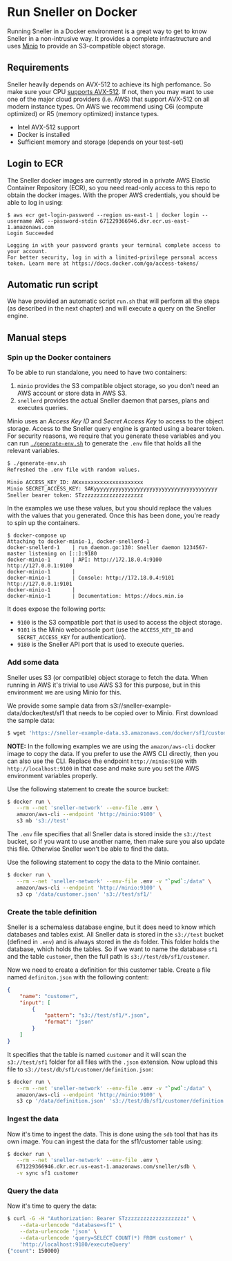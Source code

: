# Run Sneller on Docker
Running Sneller in a Docker environment is a great way to get to know Sneller in a non-intrusive way. It provides a complete infrastructure and uses [Minio](https://min.io/) to provide an S3-compatible object storage.

## Requirements
Sneller heavily depends on AVX-512 to achieve its high perfomance. So make sure your CPU [supports AVX-512](https://en.wikipedia.org/wiki/AVX-512#CPUs_with_AVX-512). If not, then you may want to use one of the major cloud providers (i.e. AWS) that support AVX-512 on all modern instance types. On AWS we recommend using C6i (compute optimized) or R5 (memory optimized) instance types.

 * Intel AVX-512 support
 * Docker is installed
 * Sufficient memory and storage (depends on your test-set)
 
## Login to ECR
The Sneller docker images are currently stored in a private AWS Elastic Container Repository (ECR), so you need read-only access to this repo to obtain the docker images. With the proper AWS credentials, you should be able to log in using:
```
$ aws ecr get-login-password --region us-east-1 | docker login --username AWS --password-stdin 671229366946.dkr.ecr.us-east-1.amazonaws.com
Login Succeeded

Logging in with your password grants your terminal complete access to your account. 
For better security, log in with a limited-privilege personal access token. Learn more at https://docs.docker.com/go/access-tokens/
```

## Automatic run script
We have provided an automatic script `run.sh` that will perform all the steps (as described in the next chapter) and will execute a query on the Sneller engine.

## Manual steps

### Spin up the Docker containers
To be able to run standalone, you need to have two containers:

 1. `minio` provides the S3 compatible object storage, so you don't need an AWS account or store data in AWS S3.
 1. `snellerd` provides the actual Sneller daemon that parses, plans and executes queries.

Minio uses an *Access Key ID* and *Secret Access Key* to access to the object storage. Access to the Sneller query engine is granted using a bearer token. For security reasons, we require that you generate these variables and you can run [`./generate-env.sh`](generate-env.sh) to generate the `.env` file that holds all the relevant variables.
```sh
$ ./generate-env.sh 
Refreshed the .env file with random values.

Minio ACCESS_KEY_ID: AKxxxxxxxxxxxxxxxxxxxxx
Minio SECRET_ACCESS_KEY: SAKyyyyyyyyyyyyyyyyyyyyyyyyyyyyyyyyyyyyyyyy
Sneller bearer token: STzzzzzzzzzzzzzzzzzzzz
```
In the examples we use these values, but you should replace the values with the values that you generated. Once this has been done, you're ready to spin up the containers.
```
$ docker-compose up
Attaching to docker-minio-1, docker-snellerd-1
docker-snellerd-1    | run_daemon.go:130: Sneller daemon 1234567-master listening on [::]:9180
docker-minio-1       | API: http://172.18.0.4:9100  http://127.0.0.1:9100 
docker-minio-1       | 
docker-minio-1       | Console: http://172.18.0.4:9101 http://127.0.0.1:9101 
docker-minio-1       | 
docker-minio-1       | Documentation: https://docs.min.io
```
It does expose the following ports:

 * `9100` is the S3 compatible port that is used to access the object storage.
 * `9101` is the Minio webconsole port (use the `ACCESS_KEY_ID` and `SECRET_ACCESS_KEY` for authentication).
 * `9180` is the Sneller API port that is used to execute queries.

### Add some data
Sneller uses S3 (or compatible) object storage to fetch the data. When running in AWS it's trivial to use AWS S3 for this purpose, but in this environment we are using Minio for this.

We provide some sample data from s3://sneller-example-data/docker/test/sf1 that needs to be copied over to Minio. First download the sample data:
```sh
$ wget 'https://sneller-example-data.s3.amazonaws.com/docker/sf1/customer.json'
```
**NOTE:** In the following examples we are using the `amazon/aws-cli` docker image to copy the data. If you prefer to use the AWS CLI directly, then you can also use the CLI. Replace the endpoint `http://minio:9100` with `http://localhost:9100` in that case and make sure you set the AWS environment variables properly.

Use the following statement to create the source bucket:
```sh
$ docker run \
   --rm --net 'sneller-network' --env-file .env \
   amazon/aws-cli --endpoint 'http://minio:9100' \
   s3 mb 's3://test'
```
The `.env` file specifies that all Sneller data is stored inside the `s3://test` bucket, so if you want to use another name, then make sure you also update this file. Otherwise Sneller won't be able to find the data.

Use the following statement to copy the data to the Minio container.
```sh
$ docker run \
   --rm --net 'sneller-network' --env-file .env -v "`pwd`:/data" \
   amazon/aws-cli --endpoint 'http://minio:9100' \
   s3 cp '/data/customer.json' 's3://test/sf1/'
```
### Create the table definition
Sneller is a schemaless database engine, but it does need to know which databases and tables exist. All Sneller data is stored in the `s3://test` bucket (defined in `.env`) and is always stored in the `db` folder. This folder holds the database, which holds the tables. So if we want to name the database `sf1` and the table `customer`, then the full path is `s3://test/db/sf1/customer`.

Now we need to create a definition for this customer table. Create a file named `definiton.json` with the following content:
```json
{
    "name": "customer",
    "input": [
        {
            "pattern": "s3://test/sf1/*.json",
            "format": "json"
        }
    ]
}
```
It specifies that the table is named `customer` and it will scan the `s3://test/sf1` folder for all files with the `.json` extension. Now upload this file to `s3://test/db/sf1/customer/definition.json`:
```sh
$ docker run \
   --rm --net 'sneller-network' --env-file .env -v "`pwd`:/data" \
   amazon/aws-cli --endpoint 'http://minio:9100' \
   s3 cp '/data/definition.json' 's3://test/db/sf1/customer/definition.json'
```
### Ingest the data
Now it's time to ingest the data. This is done using the `sdb` tool that has its own image. You can ingest the data for the sf1/customer table using:
```sh
$ docker run \
   --rm --net 'sneller-network' --env-file .env \
   671229366946.dkr.ecr.us-east-1.amazonaws.com/sneller/sdb \
   -v sync sf1 customer
```

### Query the data
Now it's time to query the data:
```sh
$ curl -G -H "Authorization: Bearer STzzzzzzzzzzzzzzzzzzzz" \
    --data-urlencode "database=sf1" \
    --data-urlencode 'json' \
    --data-urlencode 'query=SELECT COUNT(*) FROM customer' \
    'http://localhost:9180/executeQuery'
{"count": 150000}
```